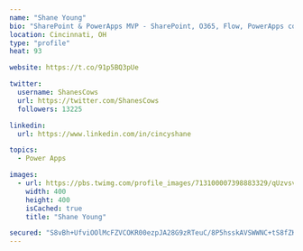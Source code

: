 ```yaml
---
name: "Shane Young"
bio: "SharePoint & PowerApps MVP - SharePoint, O365, Flow, PowerApps consulting? @PowerApps911 | Pure Snark? You found it."
location: Cincinnati, OH
type: "profile"
heat: 93

website: https://t.co/91p5BQ3pUe

twitter:
  username: ShanesCows
  url: https://twitter.com/ShanesCows
  followers: 13225

linkedin:
  url: https://www.linkedin.com/in/cincyshane

topics:
  - Power Apps

images:
  - url: https://pbs.twimg.com/profile_images/713100007398883329/qUzvsvQ3_400x400.jpg
    width: 400
    height: 400
    isCached: true
    title: "Shane Young"

secured: "S8vBh+UfviOOlMcFZVCOKR00ezpJA28G9zRTeuC/8P5hsskAVSWWNC+tS8fZKtg6Bjh5FK4/YZ+A19MeecPTIQvmltICJe+xmQUm6w1BMRSJvsKaZW5jFL249SdShVGgCHKJezjZsSbfyHeBbs3r4sJiXY8jNBrgITUlgTHhT/BciEpDeZLpTU7dDKV/J8C7Ni02RJVrVyrOHqu0fSconCpQ4HuBqhs2tAvu8ywrTrkgilViKTW8vcqLTXqioYUNpGTOOLXQbMQ4MT3hTEAHtf6wpPG5b8Pka0wZabB34MIE76ZXMIfPZ5SwpFKYg7UMzRbq5CTuLkbR/YpArQh/5/s1ZxRcl6olu/zXB/Y6fMB703GwaY74kcWAWT1xBxthGrOX+V1I1aJ4qDZq/N6V6L4tGr++n1bcRtPPbXj1z5k=;C63ZwVo168NxOpSr6n23xw=="
---
```


